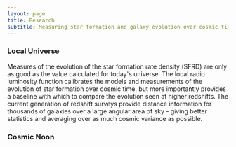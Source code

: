 ```yaml
---
layout: page
title: Research
subtitle: Measuring star formation and galaxy evolution over cosmic time at radio frequencies.
---
```


### Local Universe
Measures of the evolution of the star formation rate density (SFRD) are only as good as the value calculated for today's universe.  The local radio luminosity function calibrates the models and measurements of the evolution of star formation over cosmic time, but more importantly provides a baseline with which to compare the evolution seen at higher redshifts. The current generation of redshift surveys provide distance information for thousands of galaxies over a large angular area of sky - giving better statistics and averaging over as much cosmic variance as possible. 

### Cosmic Noon
